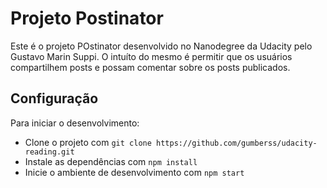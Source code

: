 # Projeto Postinator

Este é o projeto POstinator desenvolvido no Nanodegree da Udacity pelo Gustavo Marin Suppi. O intuíto do mesmo é permitir que os usuários compartilhem posts e possam comentar sobre os posts publicados.

## Configuração

Para iniciar o desenvolvimento:

* Clone o projeto com `git clone https://github.com/gumberss/udacity-reading.git`
* Instale as dependências com `npm install`
* Inicie o ambiente de desenvolvimento com `npm start`

